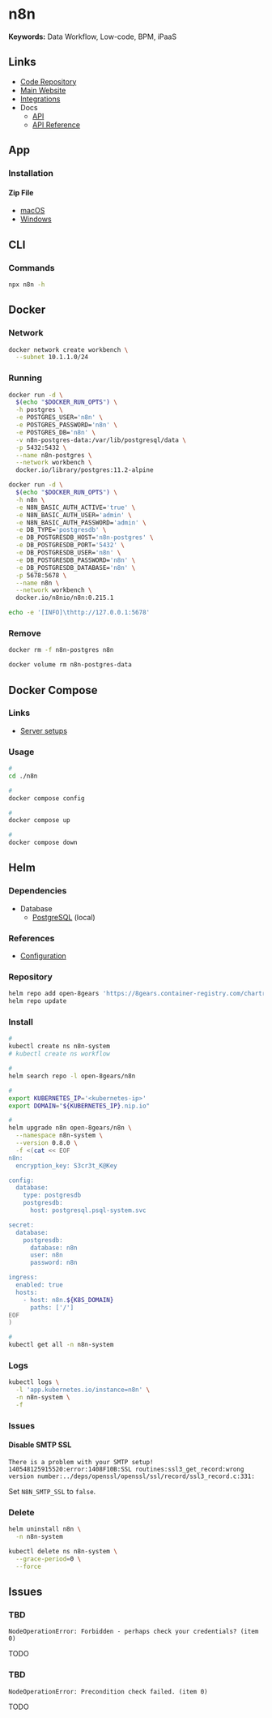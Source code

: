 # n8n

<!--
https://github.com/search?l=JSON&o=desc&q=filename%3A.json+%22pinData%22+%22+connections%22+%22versionId%22+%22nodes%22&s=indexed&type=Code
-->

<!--
https://github.com/jrCleber/n8n-codechat-wapi
-->

<!--
https://github.com/kazitcin/n8n/tree/main/workflows

https://github.com/GustavoFLuz/n8n-workflow-backup/tree/main/workflows
https://github.com/TheBoatyMcBoatFace/reinhardt-backups/tree/main/workflows
https://github.com/besteetorn/n8n-backups/tree/main/workflows
-->

<!--
https://autotic.com.br/curso-intensivo-de-n8n/
https://promovaweb.com/n8n/courses/n8n99-setup-avancado-e-configuracoes-do-n8n/lesson/3fcf3536-db20-478a-886e-65e24d8700cb
https://autotic.com.br/curso-intensivo-de-n8n/
-->

**Keywords:** Data Workflow, Low-code, BPM, iPaaS

## Links

- [Code Repository](https://github.com/n8n-io/n8n)
- [Main Website](https://n8n.io)
- [Integrations](https://n8n.io/integrations/)
- Docs
  - [API](https://docs.n8n.io/api/)
  - [API Reference](https://docs.n8n.io/api/api-reference/)

## App

### Installation

#### Zip File

- [macOS](https://downloads.n8n.io/file/n8n-downloads/n8n-mac.zip)
- [Windows](https://downloads.n8n.io/file/n8n-downloads/n8n-win.zip)

## CLI

### Commands

```sh
npx n8n -h
```

<!-- ### Usage

```sh
#
n8n start --tunnel
``` -->

## Docker

### Network

```sh
docker network create workbench \
  --subnet 10.1.1.0/24
```

### Running

```sh
docker run -d \
  $(echo "$DOCKER_RUN_OPTS") \
  -h postgres \
  -e POSTGRES_USER='n8n' \
  -e POSTGRES_PASSWORD='n8n' \
  -e POSTGRES_DB='n8n' \
  -v n8n-postgres-data:/var/lib/postgresql/data \
  -p 5432:5432 \
  --name n8n-postgres \
  --network workbench \
  docker.io/library/postgres:11.2-alpine

docker run -d \
  $(echo "$DOCKER_RUN_OPTS") \
  -h n8n \
  -e N8N_BASIC_AUTH_ACTIVE='true' \
  -e N8N_BASIC_AUTH_USER='admin' \
  -e N8N_BASIC_AUTH_PASSWORD='admin' \
  -e DB_TYPE='postgresdb' \
  -e DB_POSTGRESDB_HOST='n8n-postgres' \
  -e DB_POSTGRESDB_PORT='5432' \
  -e DB_POSTGRESDB_USER='n8n' \
  -e DB_POSTGRESDB_PASSWORD='n8n' \
  -e DB_POSTGRESDB_DATABASE='n8n' \
  -p 5678:5678 \
  --name n8n \
  --network workbench \
  docker.io/n8nio/n8n:0.215.1
```

<!--
https://hub.docker.com/r/n8nio/n8n
-->

```sh
echo -e '[INFO]\thttp://127.0.0.1:5678'
```

### Remove

```sh
docker rm -f n8n-postgres n8n

docker volume rm n8n-postgres-data
```

## Docker Compose

### Links

- [Server setups](https://docs.n8n.io/hosting/installation/server-setups/docker-compose/)

### Usage

```sh
#
cd ./n8n

#
docker compose config

#
docker compose up

#
docker compose down
```

## Helm

### Dependencies

- Database
  - [PostgreSQL](/postgresql/server.md#helm) (local)

<!-- - Session
  - [Redis](/redis/cluster.md#helm) -->

### References

- [Configuration](https://github.com/8gears/n8n-helm-chart#configuration)

### Repository

```sh
helm repo add open-8gears 'https://8gears.container-registry.com/chartrepo/library'
helm repo update
```

### Install

```sh
#
kubectl create ns n8n-system
# kubectl create ns workflow

#
helm search repo -l open-8gears/n8n

#
export KUBERNETES_IP='<kubernetes-ip>'
export DOMAIN="${KUBERNETES_IP}.nip.io"

#
helm upgrade n8n open-8gears/n8n \
  --namespace n8n-system \
  --version 0.8.0 \
  -f <(cat << EOF
n8n:
  encryption_key: S3cr3t_K@Key

config:
  database:
    type: postgresdb
    postgresdb:
      host: postgresql.psql-system.svc

secret:
  database:
    postgresdb:
      database: n8n
      user: n8n
      password: n8n

ingress:
  enabled: true
  hosts:
    - host: n8n.${K8S_DOMAIN}
      paths: ['/']
EOF
)

#
kubectl get all -n n8n-system
```

<!--
NODE_ENV: production
GENERIC_TIMEZONE: America/Sao_Paulo

N8N_SMTP_HOST=smtp.gmail.com
N8N_SMTP_PORT=587
N8N_SMTP_SSL='false'
N8N_SMTP_USER=
N8N_SMTP_PASS=
N8N_SMTP_SENDER=no-reply@xyz.tld

N8N_EDITOR_BASE_URL: https://n8n.xyz.tld
-->

### Logs

```sh
kubectl logs \
  -l 'app.kubernetes.io/instance=n8n' \
  -n n8n-system \
  -f
```

### Issues

#### Disable SMTP SSL

```log
There is a problem with your SMTP setup! 140548125915520:error:1408F10B:SSL routines:ssl3_get_record:wrong version number:../deps/openssl/openssl/ssl/record/ssl3_record.c:331:
```

<!--
https://github.com/n8n-io/n8n/issues/3297
-->

Set `N8N_SMTP_SSL` to `false`.

### Delete

```sh
helm uninstall n8n \
  -n n8n-system

kubectl delete ns n8n-system \
  --grace-period=0 \
  --force
```

## Issues

### TBD

```log
NodeOperationError: Forbidden - perhaps check your credentials? (item 0)
```

TODO

<!--
https://console.cloud.google.com/apis/library/gmail.googleapis.com?project=budibase-375113
-->

### TBD

```log
NodeOperationError: Precondition check failed. (item 0)
```

TODO
